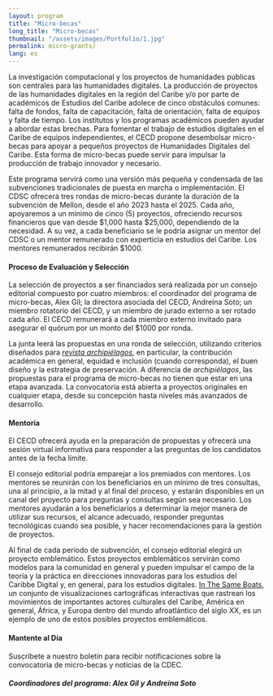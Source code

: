 ```yaml
---
layout: program
title: "Micro-becas"
long_title: "Micro-becas"
thumbnail: "/assets/images/Portfolio/1.jpg"
permalink: micro-grants/
lang: es
---
```


<div class="portfolio-details">
   <p>La investigación computacional y los proyectos de humanidades públicas son centrales para las humanidades digitales. La producción de proyectos de las humanidades digitales en la región del Caribe y/o por parte de académicos de Estudios del Caribe adolece de cinco obstáculos comunes: falta de fondos, falta de capacitación, falta de orientación, falta de equipos y falta de tiempo. Los institutos y los programas académicos pueden ayudar a abordar estas brechas. Para fomentar el trabajo de estudios digitales en el Caribe de equipos independientes, el CECD propone desembolsar micro-becas para apoyar a pequeños proyectos de Humanidades Digitales del Caribe. Esta forma de micro-becas puede servir para impulsar la producción de trabajo innovador y necesario.<p>
     <p>Este programa servirá como una versión más pequeña y condensada de las subvenciones tradicionales de puesta en marcha o implementación. El CDSC ofrecerá tres rondas de micro-becas durante la duración de la subvención de Mellon, desde el año 2023 hasta el 2025. Cada año, apoyaremos a un mínimo de cinco (5) proyectos, ofreciendo recursos financieros que van desde $1,000 hasta $25,000, dependiendo de la necesidad. A su vez, a cada beneficiario se le podría asignar un mentor del CDSC o un mentor remunerado con experticia en estudios del Caribe. Los mentores remunerados recibirán $1000.</p>
    <h4>Proceso de Evaluación y Selección</h4>
     <p>La selección de proyectos a ser financiados será realizada por un consejo editorial compuesto por cuatro miembros: el coordinador del programa de micro-becas, Alex Gil; la directora asociada del CECD, Andreína Soto; un miembro rotatorio del CECD, y un miembro de jurado externo a ser rotado cada año. El CECD remunerará a cada miembro externo invitado para asegurar el quórum por un monto del $1000 por ronda.</p> 
    <p>La junta leerá las propuestas en una ronda de selección, utilizando criterios diseñados para <a href="https://archipelagosjournal.org/reviewers.html" target="_blank"><i>revista archipiélagos</i></a>, en particular, la contribución académica en general, equidad e inclusión (cuando corresponda), el buen diseño y la estrategia de preservación. A diferencia de <i>archipiélagos</i>, las propuestas para el programa de micro-becas no tienen que estar en una etapa avanzada. La convocatoria está abierta a proyectos originales en cualquier etapa, desde su concepción hasta niveles más avanzados de desarrollo.</p> 
    <h4>Mentoría</h4>
    <p>El CECD ofrecerá ayuda en la preparación de propuestas y ofrecerá una sesión virtual informativa para responder a las preguntas de los candidatos antes de la fecha límite.</p> 
    <p>El consejo editorial podría emparejar a los premiados con mentores. Los mentores se reunirán con los beneficiarios en un mínimo de tres consultas, una al principio, a la mitad y al final del proceso, y estarán disponibles en un canal del proyecto para preguntas y consultas según sea necesario. Los mentores ayudarán a los beneficiarios a determinar la mejor manera de utilizar sus recursos, el alcance adecuado, responder preguntas tecnológicas cuando sea posible, y hacer recomendaciones para la gestión de proyectos.</p>
     <p>Al final de cada período de subvención, el consejo editorial elegirá un proyecto emblemático. Estos proyectos emblemáticos servirán como modelos para la comunidad en general y pueden impulsar el campo de la teoría y la práctica en direcciones innovadoras para los estudios del Caribbe Digital y, en general, para los estudios digitales. <a href="https://sameboats.org/" target="_blank">In The Same Boats</a>, un conjunto de visualizaciones cartográficas interactivas que rastrean los movimientos de importantes actores culturales del Caribe, América en general, África, y Europa dentro del mundo afroatlántico del siglo XX, es un ejemplo de uno de estos posibles proyectos emblemáticos.</p>
    <h4>Mantente al Día</h4>
 <p>Suscríbete a nuestro boletín para recibir notificaciones sobre la convocatoria de micro-becas y noticias de la CDEC.</p>
    <div><h5>Coordinadores del programa: Alex Gil y Andreína Soto</h5></div>
</div>
